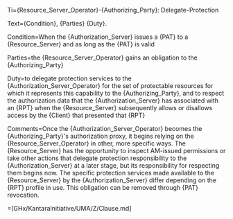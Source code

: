 Ti={Resource_Server_Operator}-{Authorizing_Party}: Delegate-Protection

Text={Condition}, {Parties} {Duty}.

Condition=When the {Authorization_Server} issues a {PAT} to a {Resource_Server} and as long as the {PAT} is valid

Parties=the {Resource_Server_Operator} gains an obligation to the {Authorizing_Party}

Duty=to delegate protection services to the {Authorization_Server_Operator} for the set of protectable resources for which it represents this capability to the {Authorizing_Party}, and to respect the authorization data that the {Authorization_Server} has associated with an {RPT} when the {Resource_Server} subsequently allows or disallows access by the {Client} that presented that {RPT}

Comments=Once the {Authorization_Server_Operator} becomes the {Authorizing_Party}'s authorization proxy, it begins relying on the {Resource_Server_Operator} in other, more specific ways. The {Resource_Server} has the opportunity to inspect AM-issued permissions or take other actions that delegate protection responsibility to the {Authorization_Server} at a later stage, but its responsibility for respecting them begins now. The specific protection services made available to the {Resource_Server} by the {Authorization_Server} differ depending on the {RPT} profile in use. This obligation can be removed through {PAT} revocation.

=[GHx/KantaraInitiative/UMA/Z/Clause.md]